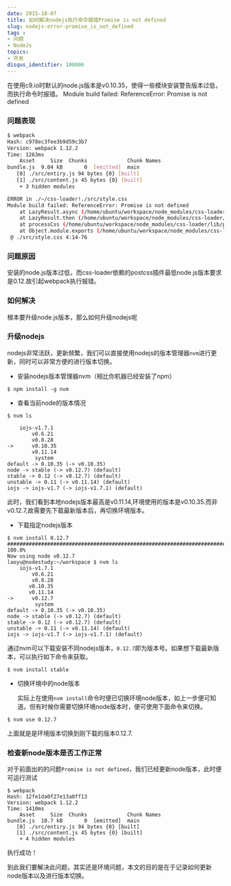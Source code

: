 ```yaml
---
date: 2015-10-07
title: 如何解决nodejs执行命令报错Promise is not defined
slug: nodejs-error-promise_is_not_defined
tags : 
- 问题
- NodeJs
topics: 
- 开发
disqus_identifier: 100006
---
```


在使用c9.io时默认的node.js版本是v0.10.35，使得一些模块安装警告版本过低，而执行命令时报错。
Module build failed: ReferenceError: Promise is not defined

<!--more-->

### 问题表现

```bash
$ webpack
Hash: c978ec3fee3b9d59c3b7
Version: webpack 1.12.2
Time: 1263ms
    Asset     Size  Chunks             Chunk Names
bundle.js  9.04 kB       0  [emitted]  main
   [0] ./src/entiry.js 94 bytes {0} [built]
   [1] ./src/content.js 45 bytes {0} [built]
    + 3 hidden modules

ERROR in ./~/css-loader!./src/style.css
Module build failed: ReferenceError: Promise is not defined
    at LazyResult.async (/home/ubuntu/workspace/node_modules/css-loader/node_modules/postcss/lib/lazy-result.js:152:31)
    at LazyResult.then (/home/ubuntu/workspace/node_modules/css-loader/node_modules/postcss/lib/lazy-result.js:75:21)
    at processCss (/home/ubuntu/workspace/node_modules/css-loader/lib/processCss.js:174:5)
    at Object.module.exports (/home/ubuntu/workspace/node_modules/css-loader/lib/loader.js:22:2)
 @ ./src/style.css 4:14-76
```

### 问题原因
安装的node.js版本过低，而css-loader依赖的postcss插件最低node.js版本要求是0.12.故引起webpack执行报错。

### 如何解决

根本要升级node.js版本，那么如何升级nodejs呢

### 升级nodejs

nodejs非常活跃，更新频繁，我们可以直接使用nodejs的版本管理器`nvm`进行更新，同时可以非常方便的进行版本切换。

+ 安装nodejs版本管理器nvm（相比你机器已经安装了npm）
```shell
$ npm install -g nvm
```

+ 查看当前node的版本情况

```shell
$ nvm ls

	iojs-v1.7.1
		v0.6.21
		v0.8.28
->      v0.10.35
		v0.11.14 
		 system
default -> 0.10.35 (-> v0.10.35)
node -> stable (-> v0.12.7) (default)
stable -> 0.12 (-> v0.12.7) (default)
unstable -> 0.11 (-> v0.11.14) (default)
iojs -> iojs-v1.7 (-> iojs-v1.7.1) (default)
```

此时，我们看到本地nodejs版本最高是v0.11.14,环境使用的版本是v0.10.35.而非v0.12.7,故需要先下载最新版本后，再切换环境版本。

+ 下载指定nodejs版本

```shell
$ nvm install 0.12.7
######################################################################## 100.0%
Now using node v0.12.7
laoyu@nodestudy:~/workspace $ nvm ls
    iojs-v1.7.1
        v0.6.21
        v0.8.28
       v0.10.35
       v0.11.14
->      v0.12.7
         system
default -> 0.10.35 (-> v0.10.35)
node -> stable (-> v0.12.7) (default)
stable -> 0.12 (-> v0.12.7) (default)
unstable -> 0.11 (-> v0.11.14) (default)
iojs -> iojs-v1.7 (-> iojs-v1.7.1) (default)

```

通过nvm可以下载安装不同nodejs版本，`0.12.7`即为版本号。如果想下载最新版本，可以执行如下命令来获取。

```shell
$ nvm install stable
```

+ 切换环境中的node版本

    实际上在使用`nvm install`命令时便已切换环境node版本，如上一步便可知道。但有时候你需要切换环境node版本时，便可使用下面命令来切换。
```shell
$ nvm use 0.12.7
```
上面就是是环境版本切换到刚下载的版本0.12.7.


### 检查新node版本是否工作正常
对于前面出的的问题`Promise is not defined`，我们已经更新node版本，此时便可运行测试
```shell
$ webpack
Hash: 12fe1da0f27e13a0ff13
Version: webpack 1.12.2
Time: 1410ms
    Asset     Size  Chunks             Chunk Names
bundle.js  10.7 kB       0  [emitted]  main
   [0] ./src/entiry.js 94 bytes {0} [built]
   [1] ./src/content.js 45 bytes {0} [built]
    + 4 hidden modules
```
执行成功！

到此我们要解决此问题，其实还是环境问题，本文的目的是在于记录如何更新node版本以及进行版本切换。